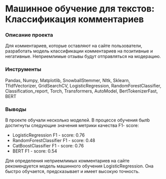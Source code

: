 # Машинное обучение для текстов: Классификация комментариев

### Описание проекта
Для комментариев, которые оставляют на сайте пользователи, разработать модель классификации комментариев на позитивные и негативные. Неприемлимые отзывы будут отправляться на модерацию.

### Инструменты
Pandas, Numpy, Matplotlib, SnowballStemmer, Nltk, Sklearn, TfidfVectorizer, GridSearchCV, LogisticRegression, RandomForestClassifier, Classification_report, Torch, Transformers, AutoModel, BertTokenizerFast, BERT

### Выводы
В проекте обучали несколько моделей. В процессе обучения былb достигнуты следующие значения метрики качества F1- score: 

- LogisticRegression F1 - score: 0.76
- RandomForestClassifier F1 - score: 0.48
- СatBoostClassifier F1 - score: 0.76
- BERT F1 - score: 0.54

Для определения неприемлимых комментариев на сайте рекомендуется модель машинного обучения LogisticRegression. Она быстро обучается, предсказывает и имеет высокую точность.
